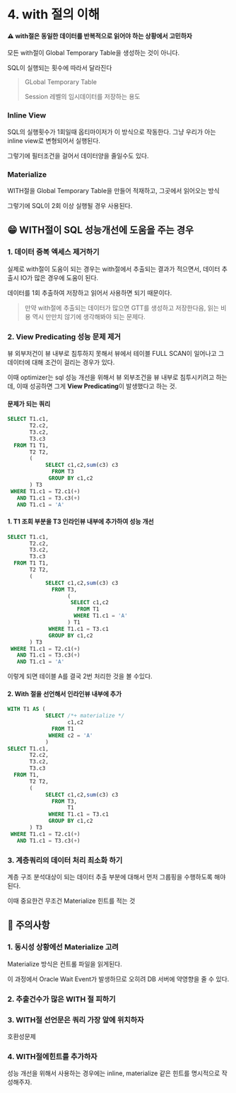 # 4. with 절의 이해


#### ⚠️ with절은 동일한 데이터를 반복적으로 읽어야 하는 상황에서 고민하자

모든 with절이 Global Temporary Table을 생성하는 것이 아니다.

SQL이 실행되는 횟수에 따라서 달라진다

> GLobal Temporary Table 
>
> Session 레벨의 임시데이터를 저장하는 용도

### Inline View 

SQL의 실행횟수가 1회일때 옵티마이저가 이 방식으로 작동한다. 그냥 우리가 아는 inline view로 변형되어서 실행된다.

그렇기에 필터조건을 걸어서 데이터양을 줄일수도 있다.


### Materialize 

WITH절을 Global Temporary Table을 만들어 적재하고, 그곳에서 읽어오는 방식

그렇기에 SQL이 2회 이상 실행될 경우 사용된다. 


## 😁 WITH절이 SQL 성능개선에 도움을 주는 경우

### 1. 데이터 중복 엑세스 제거하기

실제로 with절이 도움이 되는 경우는 with절에서 추출되는 결과가 적으면서,
데이터 추출시 IO가 많은 경우에 도움이 된다. 

데이터를 1회 추출하여 저장하고 읽어서 사용하면 되기 때문이다.

> 만약 with절에 추출되는 데이터가 많으면 GTT를 생성하고 저장한다음, 읽는 비용 역시 만만치 않기에 생각해봐야 되는 문제다.

### 2. View Predicating 성능 문제 제거

뷰 외부저건이 뷰 내부로 침투하지 못해서 뷰에서 테이블 FULL SCAN이 일어나고 그 데이터에 대해 조건이 걸리는 경우가 있다.

이때 optimizer는 sql 성능 개선을 위해서 뷰 외부조건을 뷰 내부로 침투시키려고 하는 데, 이때 성공하면 그게 **View Predicating**이 발생했다고 하는 것.

#### 문제가 되는 쿼리 

```sql
SELECT T1.c1,
       T2.c2,
       T3.c2,
       T3.c3
  FROM T1 T1,
  	   T2 T2,
  	   (
  	   		SELECT c1,c2,sum(c3) c3 
  	   		  FROM T3
  	   		 GROUP BY c1,c2
  	   ) T3 
 WHERE T1.c1 = T2.c1(+)
   AND T1.c1 = T3.c3(+) 
   AND T1.c1 = 'A' 
```
#### 1. T1 조회 부분을 T3 인라인뷰 내부에 추가하여 성능 개선

```sql
SELECT T1.c1,
       T2.c2,
       T3.c2,
       T3.c3
  FROM T1 T1,
  	   T2 T2,
  	   (
  	   		SELECT c1,c2,sum(c3) c3 
  	   		  FROM T3,
  	   		  	   (
  	   		  	    SELECT c1,c2
  	   		  	      FROM T1
  	   		  	     WHERE T1.c1 = 'A'
  	   		  	   ) T1
  	   		 WHERE T1.c1 = T3.c1 
  	   		 GROUP BY c1,c2
  	   ) T3 
 WHERE T1.c1 = T2.c1(+)
   AND T1.c1 = T3.c3(+) 
   AND T1.c1 = 'A' 
```

이렇게 되면 테이블 A를 결국 2번 처리한 것을 볼 수있다.

#### 2. With 절을 선언해서 인라인뷰 내부에 추가

```sql
WITH T1 AS (
			SELECT /*+ materialize */
				   c1,c2 
		      FROM T1
		     WHERE c2 = 'A'
			)
SELECT T1.c1,
       T2.c2,
       T3.c2,
       T3.c3
  FROM T1,
  	   T2 T2,
  	   (
  	   		SELECT c1,c2,sum(c3) c3 
  	   		  FROM T3,
  	   		  	   T1
  	   		 WHERE T1.c1 = T3.c1 
  	   		 GROUP BY c1,c2
  	   ) T3 
 WHERE T1.c1 = T2.c1(+)
   AND T1.c1 = T3.c3(+) 
```
### 3. 계층쿼리의 데이터 처리 최소화 하기 

계층 구조 분석대상이 되는 데이터 추출 부분에 대해서 먼저 그룹핑을 수행하도록 해야된다.

이때 중요한건 무조건 Materialize 힌트를 적는 것 


## 🚩 주의사항

### 1. 동시성 상황에선 Materialize 고려

Materialize 방식은 컨트롤 파일을 읽게된다.

이 과정에서 Oracle Wait Event가 발생하므로 오히려 DB 서버에 약영향을 줄 수 있다.

### 2. 추출건수가 많은 WITH 절 피하기

### 3. WITH절 선언문은 쿼리 가장 앞에 위치하자

호환성문제

### 4. WITH절에힌트를 추가하자

성능 개선을 위해서 사용하는 경우에는 inline, materialize 같은 힌트를 명시적으로 작성해주자.
